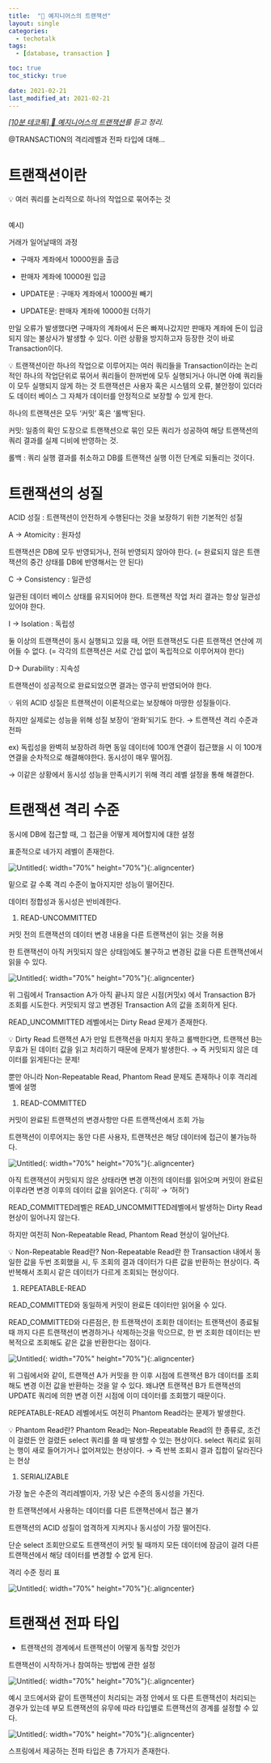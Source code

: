 ```yaml
---
title:  "🌼 예지니어스의 트랜잭션"
layout: single
categories:
  - techotalk
tags:
  - [database, transaction ]

toc: true
toc_sticky: true
 
date: 2021-02-21
last_modified_at: 2021-02-21
---
```


*[[10분 테코톡] 🌼 예지니어스의 트랜잭션](https://www.youtube.com/watch?v=e9PC0sroCzc)를 듣고 정리.*



@TRANSACTION의 격리레벨과 전파 타입에 대해...

# 트랜잭션이란

<aside>
💡 여러 쿼리를 논리적으로 하나의 작업으로 묶어주는 것

</aside>
<br>

예시)

거래가 일어날때의 과정

- 구매자 계좌에서 10000원을 출금
- 판매자 계좌에 10000원 입금

- UPDATE문 : 구매자 계좌에서 10000원 빼기
- UPDATE문: 판매자 계좌에 10000원 더하기

만일 오류가 발생했다면 구매자의 계좌에서 돈은 빠져나갔지만 판매자 계좌에 돈이 입금되지 않는 불상사가 발생할 수 있다. 이런 상황을 방지하고자 등장한 것이 바로 Transaction이다.

<aside>
💡 트랜잭션이란
하나의 작업으로 이루어지는 여러 쿼리들을 Transaction이라는 논리적인 하나의 작업단위로 묶어서 쿼리들이 한꺼번에 모두 실행되거나 아니면 아예 쿼리들이  모두 실행되지 않게 하는 것 
트랜잭션은 사용자 혹은 시스템의 오류, 불안정이 있더라도 데이터 베이스 그 자체가 데이터를 안정적으로 보장할 수 있게 한다.

</aside>

하나의 트랜잭션은 모두 ‘커밋’ 혹은 ‘롤백’된다.

커밋: 일종의 확인 도장으로 트랜잭션으로 묶인 모든 쿼리가 성공하여 해당 트랜잭션의 쿼리 결과를 실제 디비에 반영하는 것.

롤백 : 쿼리 실행 결과를 취소하고 DB를 트랜잭션 실행 이전 단계로 되돌리는 것이다.

# 트랜잭션의 성질

ACID 성질 : 트랜잭션이 안전하게 수행된다는 것을 보장하기 위한 기본적인 성질

A → Atomicity : 원자성

트랜잭션은 DB에 모두 반영되거나, 전혀 반영되지 않아야 한다. (= 완료되지 않은 트랜잭션의 중간 상태를 DB에 반영해서는 안 된다)

C → Consistency : 일관성

일관된 데이터 베이스 상태를 유지되어야 한다. 트랜잭션 작업 처리 결과는 항상 일관성 있어야 한다.

 I →  Isolation : 독립성

둘 이상의 트랜잭션이 동시 실행되고 있을 때, 어떤 트랜잭션도 다른 트랜잭션 연산에 끼어들 수 없다. (= 각각의 트랜잭션은 서로 간섭 없이 독립적으로 이루어져야 한다)

D→  Durability : 지속성

트랜잭션이 성공적으로 완료되었으면 결과는 영구히 반영되어야 한다. 

<aside>
💡 위의 ACID 성질은 트랜잭션이 이론적으로는 보장해야 마땅한 성질들이다.

하지만 실제로는 성능을 위해 성질 보장이 ‘완화’되기도 한다. →  트랜잭션 격리 수준과 전파

</aside>

ex)  독립성을 완벽히 보장하려 하면 동일 데이터에 100개 연결이 접근했을 시 이 100개 연결을 순차적으로 해결해야한다. 동시성이 매우 떨어짐.

→ 이같은 상황에서 동시성 성능을 만족시키기 위해 격리 레벨 설정을 통해 해결한다.

# 트랜잭션 격리 수준

동시에 DB에 접근할 때, 그 접근을 어떻게 제어할지에 대한 설정

표준적으로 네가지 레벨이 존재한다.

![Untitled](/assets/img/techo-transaction/Untitled.png){: width="70%" height="70%"}{:.aligncenter}

밑으로 갈 수록 격리 수준이 높아지지만 성능이 떨어진다.

데이터 정합성과 동시성은 반비례한다.

1. READ-UNCOMMITTED

커밋 전의 트랜잭션의 데이터 변경 내용을 다른 트랜잭션이 읽는 것을 허용

한 트랜잭션이 아직 커밋되지 않은 상태임에도 불구하고 변경된 값을 다른 트랜잭션에서 읽을 수 있다.

![Untitled](/assets/img/techo-transaction/Untitled%201.png){: width="70%" height="70%"}{:.aligncenter}

위 그림에서 Transaction A가 아직 끝나지 않은 시점(커밋x) 에서 Transaction B가 조회를 시도한다.  커밋되지 않고 변경된 Transaction A의 값을 조회하게 된다.

READ_UNCOMMITTED 레벨에서는 Dirty Read 문제가 존재한다.

<aside>
💡 Dirty Read
트랜잭션 A가 만일 트랜잭션을 마치지 못하고 롤백한다면, 트랜잭션 B는 무효가 된 데이터 값을 읽고 처리하기 때문에 문제가 발생한다.
→ 즉 커밋되지 않은 데이터를 읽게된다는 문제!

</aside>

뿐만 아니라 Non-Repeatable Read, Phantom Read 문제도 존재하나 이후 격리레벨에 설명

1. READ-COMMITTED

커밋이 완료된 트랜잭션의 변경사항만 다른 트랜잭션에서 조회 가능

트랜잭션이 이루어지는 동안 다른 사용자, 트랜잭션은 해당 데이터에 접근이 불가능하다.

![Untitled](/assets/img/techo-transaction/Untitled%202.png){: width="70%" height="70%"}{:.aligncenter}

아직 트랜잭션이 커밋되지 않은 상태라면 변경 이전의 데이터를 읽어오며 커밋이 완료된 이후라면 변경 이후의 데이터 값을 읽어온다. (’히히’ → ‘허허’)

READ_COMMITTED레벨은 READ_UNCOMMITTED레벨에서 발생하는 Dirty Read 현상이 일어나지 않는다. 

하지만 여전히 Non-Repeatable Read, Phantom Read 현상이 일어난다.

<aside>
💡 Non-Repeatable Read란?
Non-Repeatable Read란 한 Transaction 내에서 동일한 값을 두번 조회했을 시, 두 조회의 결과 데이터가 다른 값을 반환하는 현상이다. 
즉 반복해서 조회시 같은 데이터가 다르게 조회되는 현상이다.

</aside>

1. REPEATABLE-READ

READ_COMMITTED와 동일하게 커밋이 완료돈 데이터만 읽어올 수 있다.

READ_COMMITTED와 다른점은,  한 트랜잭션이 조회한 데이터는 트랜잭션이 종료될 때 까지 다른 트랜잭션이 변경하거나 삭제하는것을 막으므로, 한 번 조회한 데이터는 반복적으로 조회해도 같은 값을 반환한다는 점이다.

![Untitled](/assets/img/techo-transaction/Untitled%203.png){: width="70%" height="70%"}{:.aligncenter}

위 그림에서와 같이, 트랜잭션 A가 커밋을 한 이후 시점에 트랜잭션 B가 데이터를 조회해도 변경 이전 값을 반환하는 것을 알 수 있다. 왜냐면 트랜잭션 B가 트랜잭션의 UPDATE 쿼리에 의한 변경 이전 시점에 이미 데이터를 조회했기 때문이다.

REPEATABLE-READ 레벨에서도 여전히 Phantom Read라는 문제가 발생한다.

<aside>
💡 Phantom Read란?
Phantom Read는 Non-Repeatable Read의 한 종류로, 조건이 걸렸든 안 걸렸든 select 쿼리를 쓸 때 발생할 수 있는 현상이다.
select 쿼리로 읽히는 행이 새로 들어가거나 없어져있는 현상이다.
→ 즉 반복 조회시 결과 집합이 달라진다는 현상

</aside>

1. SERIALIZABLE

가장 높은 수준의 격리레벨이자, 가장 낮은 수준의 동시성을 가진다.

한 트랜잭션에서 사용하는 데이터를 다른 트랜잭션에서 접근 불가

트랜잭션의 ACID 성질이 엄격하게 지켜지나 동시성이 가장 떨어진다.

단순 select 조회만으로도 트랜잭션이 커밋 될 때까지 모든 데이터에 잠금이 걸려 다른 트랜잭션에서 해당 데이터를 변경할 수 없게 된다.

격리 수준 정리 표

![Untitled](/assets/img/techo-transaction/Untitled%204.png){: width="70%" height="70%"}{:.aligncenter}

# 트랜잭션 전파 타입

- 트랜잭션의 경계에서 트랜잭션이 어떻게 동작할 것인가

트랜잭션이 시작하거나 참여하는 방법에 관한 설정

![Untitled](/assets/img/techo-transaction/Untitled%205.png){: width="70%" height="70%"}{:.aligncenter}

예시 코드에서와 같이 트랜잭션이 처리되는 과정 안에서 또 다른 트랜잭션이 처리되는 경우가 있는데 부모 트랜잭션의 유무에 따라 타입별로 트랜잭션의 경계를 설정할 수 있다.

![Untitled](/assets/img/techo-transaction/Untitled%206.png){: width="70%" height="70%"}{:.aligncenter}

스프링에서 제공하는 전파 타입은 총 7가지가 존재한다.
